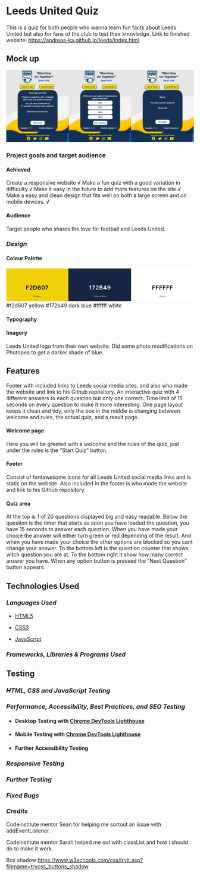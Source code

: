 # Leeds United Quiz #

This is a quiz for both people who wanna learn fun facts about Leeds United but also for fans of the club to test their knowledge.
Link to finished website: https://andreas-ka.github.io/leeds/index.html


## Mock up ##

![title](/assets/images/mockup-quiz.png)

### Project goals and target audience
#### Achieved
Create a responsive website √
Make a fun quiz with a good variation in difficulty √
Make it easy in the future to add more features on the site.√
Make a easy and clean design that fits well on both a large screen and on mobile devices. √

#### Audience
Target people who shares the love for football and Leeds United.



### ***Design***
    
#### Colour Palette
![title](/assets/images/color-palette.png)
    #f2d607 yellow
    #172b49 dark blue
    #ffffff white

       

#### Typography

        
#### Imagery
Leeds United logo from their own website.
Did some photo modifications on Photopea to get a darker shade of blue.

   
## Features
Footer with included links to Leeds social media sites, and also who made the website and link to his Github repository.
An interactive quiz with 4 different answers to each question but only one correct.
Time limit of 15 seconds on every question to make it more interesting.
One page layout keeps it clean and tidy, only the box in the middle is changing between welcome and rules, the actual quiz, and a result page.


#### Welcome page
Here you will be greeted with a welcome and the rules of the quiz, just under the rules is the “Start Quiz” button.


#### Footer
Consist of fontawesome icons for all Leeds United social media links and is static on the website.
Also included in the footer is who made the website and link to his Github repository.

#### Quiz area
At the top is 1 of 20 questions displayed big and easy readable.
Below the question is the timer that starts as soon you have loaded the question, you have 15 seconds to answer each question.
When you have made your choice the answer will either turn green or red depending of the result. And when you have made your choice the other options are blocked so you cant change your answer.
To the bottom left is the question counter that shows witch question you are at.
To the bottom right it show how many correct answer you have.
When any option button is pressed the “Next Question” button appears.



 
## __Technologies Used__

### ***Languages Used***

-   [HTML5](https://en.wikipedia.org/wiki/HTML5)

-   [CSS3](https://en.wikipedia.org/wiki/Cascading_Style_Sheets)

-   [JavaScript](https://en.wikipedia.org/wiki/JavaScript)

### ***Frameworks, Libraries & Programs Used***



## __Testing__

### ***HTML, CSS and JavaScript Testing***



### ***Performance, Accessibility, Best Practices, and SEO Testing***

  

- #### Desktop Testing with [Chrome DevTools Lighthouse](https://developers.google.com/web/tools/lighthouse)

  
- #### Mobile Testing with [Chrome DevTools Lighthouse](https://developers.google.com/web/tools/lighthouse)

 

- #### Further Accessibility Testing

  

### ***Responsive Testing***

  

### ***Further Testing***



### ***Fixed Bugs***



### ***Credits***

Codeinstitute mentor Sean for helping me sortout an issue with addEventListener.

Codeinstitute mentor Sarah helped me out with classList and how i should do to make it work.


Box shadow
https://www.w3schools.com/css/tryit.asp?filename=trycss_buttons_shadow

